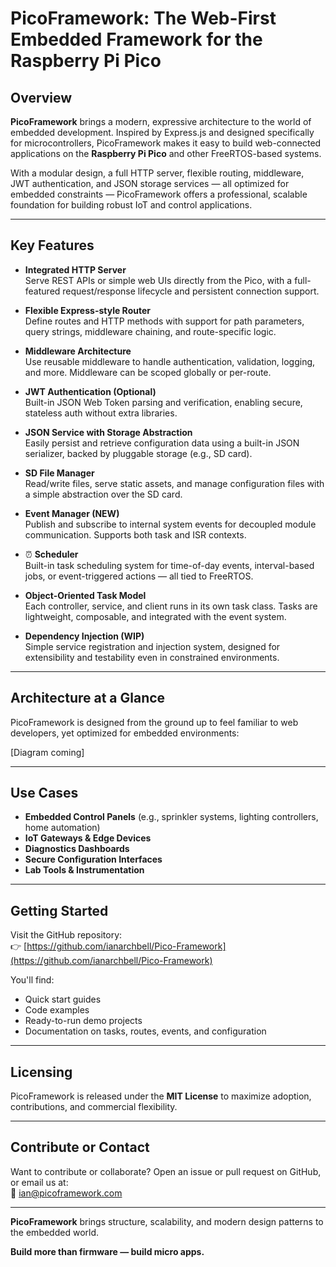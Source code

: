 # PicoFramework: The Web-First Embedded Framework for the Raspberry Pi Pico

## Overview

**PicoFramework** brings a modern, expressive architecture to the world of embedded development. Inspired by Express.js and designed specifically for microcontrollers, PicoFramework makes it easy to build web-connected applications on the **Raspberry Pi Pico** and other FreeRTOS-based systems.

With a modular design, a full HTTP server, flexible routing, middleware, JWT authentication, and JSON storage services — all optimized for embedded constraints — PicoFramework offers a professional, scalable foundation for building robust IoT and control applications.

---

## Key Features

- **Integrated HTTP Server**  
  Serve REST APIs or simple web UIs directly from the Pico, with a full-featured request/response lifecycle and persistent connection support.

- **Flexible Express-style Router**  
  Define routes and HTTP methods with support for path parameters, query strings, middleware chaining, and route-specific logic.

- **Middleware Architecture**  
  Use reusable middleware to handle authentication, validation, logging, and more. Middleware can be scoped globally or per-route.

- **JWT Authentication (Optional)**  
  Built-in JSON Web Token parsing and verification, enabling secure, stateless auth without extra libraries.

- **JSON Service with Storage Abstraction**  
  Easily persist and retrieve configuration data using a built-in JSON serializer, backed by pluggable storage (e.g., SD card).

- **SD File Manager**  
  Read/write files, serve static assets, and manage configuration files with a simple abstraction over the SD card.

- **Event Manager (NEW)**  
  Publish and subscribe to internal system events for decoupled module communication. Supports both task and ISR contexts.

- ⏰ **Scheduler**  
  Built-in task scheduling system for time-of-day events, interval-based jobs, or event-triggered actions — all tied to FreeRTOS.

- **Object-Oriented Task Model**  
  Each controller, service, and client runs in its own task class. Tasks are lightweight, composable, and integrated with the event system.

- **Dependency Injection (WIP)**  
  Simple service registration and injection system, designed for extensibility and testability even in constrained environments.

---

## Architecture at a Glance

PicoFramework is designed from the ground up to feel familiar to web developers, yet optimized for embedded environments:

[Diagram coming]


---

## Use Cases

- **Embedded Control Panels** (e.g., sprinkler systems, lighting controllers, home automation)
- **IoT Gateways & Edge Devices**
- **Diagnostics Dashboards**
- **Secure Configuration Interfaces**
- **Lab Tools & Instrumentation**

---

## Getting Started

Visit the GitHub repository:  
👉 [https://github.com/ianarchbell/Pico-Framework](https://github.com/ianarchbell/Pico-Framework)

You'll find:
- Quick start guides
- Code examples
- Ready-to-run demo projects
- Documentation on tasks, routes, events, and configuration

---

## Licensing

PicoFramework is released under the **MIT License** to maximize adoption, contributions, and commercial flexibility.

---

## Contribute or Contact

Want to contribute or collaborate? Open an issue or pull request on GitHub, or email us at:  
📩 [ian@picoframework.com](mailto:ian@picoframework.com)

---

**PicoFramework** brings structure, scalability, and modern design patterns to the embedded world.  

**Build more than firmware — build micro apps.**
